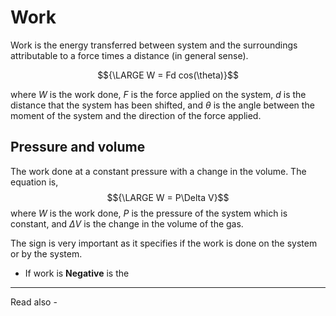 # Work
Work is the energy transferred between system and the surroundings attributable to a force times a distance (in general sense). 

$${\LARGE W = Fd cos(\theta)}$$

where *W* is the work done,
*F* is the force applied on the system,
*d* is the distance that the system has been shifted, and
${\theta}$ is the angle between the moment of the system and the direction of the force applied.

## Pressure and volume
The work done at a constant pressure with a change in the volume. The equation is,
$${\LARGE W = P\Delta V}$$
where *W* is the work done,
*P* is the pressure of the system which is constant, and
${\Delta V}$ is the change in the volume of the gas.

The sign is very important as it specifies if the work is done on the system or by the system.

- If work is **Negative** is the 



---
Read also - 